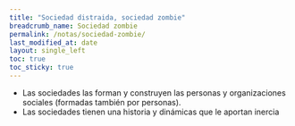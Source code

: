 ```yaml
---
title: "Sociedad distraida, sociedad zombie"
breadcrumb_name: Sociedad zombie
permalink: /notas/sociedad-zombie/
last_modified_at: date
layout: single_left
toc: true
toc_sticky: true
---
```


- Las sociedades las forman y construyen las personas y organizaciones sociales (formadas también por personas). 
- Las sociedades tienen una historia y dinámicas que le aportan inercia